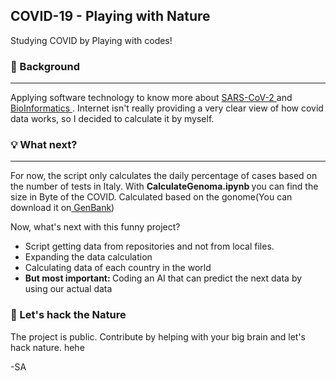 <h2> COVID-19 - Playing with Nature </h2>

Studying COVID by Playing with codes! 

<h3>  💭 Background </h3> 
<hr/> 

Applying software technology to know more about <a href="https://en.wikipedia.org/wiki/Severe_acute_respiratory_syndrome_coronavirus_2"> SARS-CoV-2 </a> and <a href="https://en.wikipedia.org/wiki/Bioinformatics"> BioInformatics </a>. Internet isn't really providing a very clear view of how covid data works, so I decided to calculate it by myself. 

<h3> 💡 What next? </h3> 
<hr/> 

For now, the script only calculates the daily percentage of cases based on the number of tests in Italy. 
With <b> CalculateGenoma.ipynb </b> you can find the size in Byte of the COVID. Calculated based on the gonome(You can download it on<a href="https://www.ncbi.nlm.nih.gov/nuccore/NC_045512"> GenBank</a>) 

Now, what's next with this funny project? 
* Script getting data from repositories and not from local files. 
* Expanding the data calculation 
* Calculating data of each country in the world 
* <b> But most important: </b> Coding an AI that can predict the next data by using our actual data

<h3> 💊 Let's hack the Nature </h3> 

The project is public. Contribute by helping with your big brain and let's hack nature. hehe

-SA

